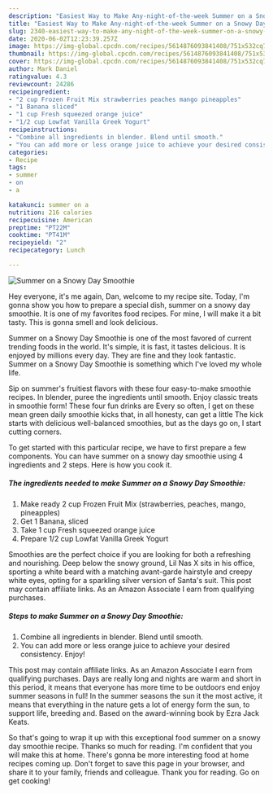 ```yaml
---
description: "Easiest Way to Make Any-night-of-the-week Summer on a Snowy Day Smoothie"
title: "Easiest Way to Make Any-night-of-the-week Summer on a Snowy Day Smoothie"
slug: 2340-easiest-way-to-make-any-night-of-the-week-summer-on-a-snowy-day-smoothie
date: 2020-06-02T12:23:39.257Z
image: https://img-global.cpcdn.com/recipes/5614876093841408/751x532cq70/summer-on-a-snowy-day-smoothie-recipe-main-photo.jpg
thumbnail: https://img-global.cpcdn.com/recipes/5614876093841408/751x532cq70/summer-on-a-snowy-day-smoothie-recipe-main-photo.jpg
cover: https://img-global.cpcdn.com/recipes/5614876093841408/751x532cq70/summer-on-a-snowy-day-smoothie-recipe-main-photo.jpg
author: Mark Daniel
ratingvalue: 4.3
reviewcount: 24286
recipeingredient:
- "2 cup Frozen Fruit Mix strawberries peaches mango pineapples"
- "1 Banana sliced"
- "1 cup Fresh squeezed orange juice"
- "1/2 cup Lowfat Vanilla Greek Yogurt"
recipeinstructions:
- "Combine all ingredients in blender. Blend until smooth."
- "You can add more or less orange juice to achieve your desired consistency. Enjoy!"
categories:
- Recipe
tags:
- summer
- on
- a

katakunci: summer on a 
nutrition: 216 calories
recipecuisine: American
preptime: "PT22M"
cooktime: "PT41M"
recipeyield: "2"
recipecategory: Lunch

---
```



![Summer on a Snowy Day Smoothie](https://img-global.cpcdn.com/recipes/5614876093841408/751x532cq70/summer-on-a-snowy-day-smoothie-recipe-main-photo.jpg)

Hey everyone, it's me again, Dan, welcome to my recipe site. Today, I'm gonna show you how to prepare a special dish, summer on a snowy day smoothie. It is one of my favorites food recipes. For mine, I will make it a bit tasty. This is gonna smell and look delicious.

Summer on a Snowy Day Smoothie is one of the most favored of current trending foods in the world. It's simple, it is fast, it tastes delicious. It is enjoyed by millions every day. They are fine and they look fantastic. Summer on a Snowy Day Smoothie is something which I've loved my whole life.

Sip on summer&#39;s fruitiest flavors with these four easy-to-make smoothie recipes. In blender, puree the ingredients until smooth. Enjoy classic treats in smoothie form! These four fun drinks are Every so often, I get on these mean green daily smoothie kicks that, in all honesty, can get a little The kick starts with delicious well-balanced smoothies, but as the days go on, I start cutting corners.


To get started with this particular recipe, we have to first prepare a few components. You can have summer on a snowy day smoothie using 4 ingredients and 2 steps. Here is how you cook it.

<!--inarticleads1-->

##### The ingredients needed to make Summer on a Snowy Day Smoothie:

1. Make ready 2 cup Frozen Fruit Mix (strawberries, peaches, mango, pineapples)
1. Get 1 Banana, sliced
1. Take 1 cup Fresh squeezed orange juice
1. Prepare 1/2 cup Lowfat Vanilla Greek Yogurt


Smoothies are the perfect choice if you are looking for both a refreshing and nourishing. Deep below the snowy ground, Lil Nas X sits in his office, sporting a white beard with a matching avant-garde hairstyle and creepy white eyes, opting for a sparkling silver version of Santa&#39;s suit. This post may contain affiliate links. As an Amazon Associate I earn from qualifying purchases. 

<!--inarticleads2-->

##### Steps to make Summer on a Snowy Day Smoothie:

1. Combine all ingredients in blender. Blend until smooth.
1. You can add more or less orange juice to achieve your desired consistency. Enjoy!


This post may contain affiliate links. As an Amazon Associate I earn from qualifying purchases. Days are really long and nights are warm and short in this period, it means that everyone has more time to be outdoors end enjoy summer seasons in full! In the summer seasons the sun it the most active, it means that everything in the nature gets a lot of energy form the sun, to support life, breeding and. Based on the award-winning book by Ezra Jack Keats. 

So that's going to wrap it up with this exceptional food summer on a snowy day smoothie recipe. Thanks so much for reading. I'm confident that you will make this at home. There's gonna be more interesting food at home recipes coming up. Don't forget to save this page in your browser, and share it to your family, friends and colleague. Thank you for reading. Go on get cooking!
